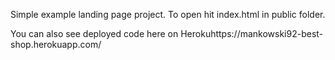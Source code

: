 Simple example landing page project. To open hit index.html in public folder.

You can also see deployed code here on Herokuhttps://mankowski92-best-shop.herokuapp.com/
